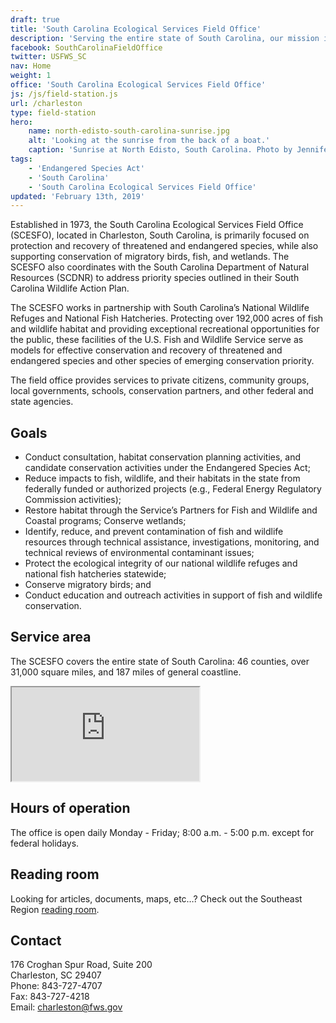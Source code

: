 ```yaml
---
draft: true
title: 'South Carolina Ecological Services Field Office'
description: 'Serving the entire state of South Carolina, our mission is working with others to conserve, protect, and enhance fish, wildlife, plants and their habitats for the continuing benefit of the American people.'
facebook: SouthCarolinaFieldOffice
twitter: USFWS_SC
nav: Home
weight: 1
office: 'South Carolina Ecological Services Field Office'
js: /js/field-station.js
url: /charleston
type: field-station
hero:
    name: north-edisto-south-carolina-sunrise.jpg
    alt: 'Looking at the sunrise from the back of a boat.'
    caption: 'Sunrise at North Edisto, South Carolina. Photo by Jennifer Koches, USFWS.'
tags:
    - 'Endangered Species Act'
    - 'South Carolina'
    - 'South Carolina Ecological Services Field Office'
updated: 'February 13th, 2019'
---
```


Established in 1973, the South Carolina Ecological Services Field Office (SCESFO), located in Charleston, South Carolina, is primarily focused on protection and recovery of threatened and endangered species, while also supporting conservation of migratory birds, fish, and wetlands. The SCESFO also coordinates with the South Carolina Department of Natural Resources (SCDNR) to address priority species outlined in their South Carolina Wildlife Action Plan.

The SCESFO works in partnership with South Carolina’s National Wildlife Refuges and National Fish Hatcheries. Protecting over 192,000 acres of fish and wildlife habitat and providing exceptional recreational opportunities for the public, these facilities of the U.S. Fish and Wildlife Service serve as models for effective conservation and recovery of threatened and endangered species and other species of emerging conservation priority.

The field office provides services to private citizens, community groups, local governments, schools, conservation partners, and other federal and state agencies.

## Goals

- Conduct consultation, habitat conservation planning activities, and candidate conservation activities under the Endangered Species Act;
- Reduce impacts to fish, wildlife, and their habitats in the state from federally funded or authorized projects (e.g., Federal Energy Regulatory Commission activities);
- Restore habitat through the Service’s Partners for Fish and Wildlife and Coastal programs;
  Conserve wetlands;
- Identify, reduce, and prevent contamination of fish and wildlife resources through technical assistance, investigations, monitoring, and technical reviews of environmental contaminant issues;
- Protect the ecological integrity of our national wildlife refuges and national fish hatcheries statewide;
- Conserve migratory birds; and
- Conduct education and outreach activities in support of fish and wildlife conservation.

## Service area

The SCESFO covers the entire state of South Carolina: 46 counties, over 31,000 square miles, and 187 miles of general coastline.

<iframe src="https://usfws.github.io/southeast-mega-map/?state=South+Carolina" class="state-map" title="Find a local field station"></iframe>

## Hours of operation

The office is open daily Monday - Friday; 8:00 a.m. - 5:00 p.m. except for federal holidays.

## Reading room

Looking for articles, documents, maps, etc…? Check out the Southeast Region [reading room](/reading-room).

## Contact

176 Croghan Spur Road, Suite 200  
Charleston, SC 29407  
Phone: 843-727-4707  
Fax: 843-727-4218  
Email: [charleston@fws.gov](mailto:charleston@fws.gov)

<br><br>
